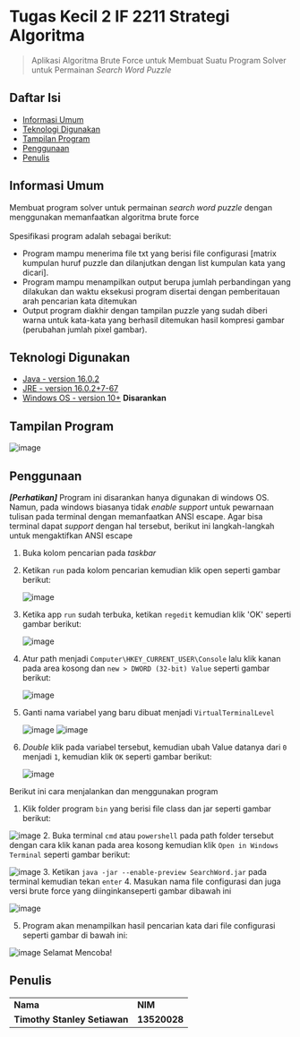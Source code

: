 # Tugas Kecil 2 IF 2211 Strategi Algoritma
> Aplikasi Algoritma Brute Force untuk Membuat Suatu Program Solver untuk Permainan _Search Word Puzzle_

## Daftar Isi
* [Informasi Umum](#informasi-umum)
* [Teknologi Digunakan](#teknologi-digunakan)
* [Tampilan Program](#tampilan-program)
* [Penggunaan](#penggunaan)
* [Penulis](#penulis)
<!-- * [License](#license) -->

## Informasi Umum
Membuat program solver untuk permainan _search word puzzle_ dengan menggunakan memanfaatkan algoritma brute force <br /> <br />
Spesifikasi program adalah sebagai berikut: 
- Program mampu menerima file txt yang berisi file configurasi [matrix kumpulan huruf puzzle dan dilanjutkan dengan list kumpulan kata yang dicari].
- Program mampu menampilkan output berupa jumlah perbandingan yang dilakukan dan waktu eksekusi program disertai dengan pemberitauan arah pencarian kata ditemukan
- Output program diakhir dengan tampilan puzzle yang sudah diberi warna untuk kata-kata yang berhasil ditemukan
hasil kompresi gambar (perubahan jumlah pixel gambar).
<!-- You don't have to answer all the questions - just the ones relevant to your project. -->

## Teknologi Digunakan
- [Java - version 16.0.2](https://en.wikipedia.org/wiki/Java) 
- [JRE - version 16.0.2+7-67](https://en.wikipedia.org/wiki/Java_(software_platform)) 
- [Windows OS - version 10+](https://en.wikipedia.org/wiki/Microsoft_Windows) **Disarankan**

## Tampilan Program

![image](https://media.discordapp.net/attachments/830474732477874226/935724070757072906/unknown.png?width=1134&height=662)

## Penggunaan
***[Perhatikan]***
Program ini disarankan hanya digunakan di windows OS. Namun, pada windows biasanya tidak _enable support_ untuk pewarnaan tulisan pada terminal dengan memanfaatkan ANSI escape. Agar bisa terminal dapat _support_ dengan hal tersebut, berikut ini langkah-langkah untuk mengaktifkan ANSI escape
1. Buka kolom pencarian pada _taskbar_
2. Ketikan ```run``` pada kolom pencarian kemudian klik open seperti gambar berikut:

   ![image](https://media.discordapp.net/attachments/830474732477874226/935733597602730014/unknown.png?width=713&height=470)

3. Ketika app ```run``` sudah terbuka, ketikan ```regedit``` kemudian klik 'OK' seperti gambar berikut:
    
   ![image](https://cdn.discordapp.com/attachments/830474732477874226/935734847014580244/unknown.png)
    
4. Atur path menjadi ```Computer\HKEY_CURRENT_USER\Console``` lalu klik kanan pada area kosong dan ```new > DWORD (32-bit) Value``` seperti gambar berikut:

   ![image](https://cdn.discordapp.com/attachments/830474732477874226/935738712711651378/unknown.png)

5. Ganti nama variabel yang baru dibuat menjadi ```VirtualTerminalLevel```

   ![image](https://cdn.discordapp.com/attachments/830474732477874226/935739023387942963/unknown.png)
   ![image](https://cdn.discordapp.com/attachments/830474732477874226/935739508861829170/unknown.png)

6. _Double_ klik pada variabel tersebut, kemudian ubah Value datanya dari ```0``` menjadi ```1```, kemudian klik ```OK``` seperti gambar berikut:

   ![image](https://cdn.discordapp.com/attachments/830474732477874226/935740482762449026/unknown.png)

Berikut ini cara menjalankan dan menggunakan program
1. Klik folder program ```bin``` yang berisi file class dan jar seperti gambar berikut:

  ![image](https://cdn.discordapp.com/attachments/830474732477874226/935740482762449026/unknown.png)
2. Buka terminal ```cmd``` atau ```powershell``` pada path folder tersebut dengan cara klik kanan pada area kosong kemudian klik ```Open in Windows Terminal``` seperti gambar berikut:

  ![image](https://cdn.discordapp.com/attachments/830474732477874226/935740482762449026/unknown.png)
3. Ketikan ```java -jar --enable-preview SearchWord.jar``` pada terminal kemudian tekan ```enter``` 
4. Masukan nama file configurasi dan juga versi brute force yang diinginkanseperti gambar dibawah ini

  ![image](https://cdn.discordapp.com/attachments/830474732477874226/935743685310693387/unknown.png)

5. Program akan menampilkan hasil pencarian kata dari file configurasi seperti gambar di bawah ini:

  ![image](https://media.discordapp.net/attachments/830474732477874226/935724070757072906/unknown.png?width=1134&height=662)
Selamat Mencoba!
    
## Penulis
<table>
    <tr>
      <td><b>Nama</b></td>
      <td><b>NIM</b></td>
    </tr>
    <tr>
      <td><b>Timothy Stanley Setiawan</b></td>
      <td><b>13520028</b></td>
    </tr>
</table>

